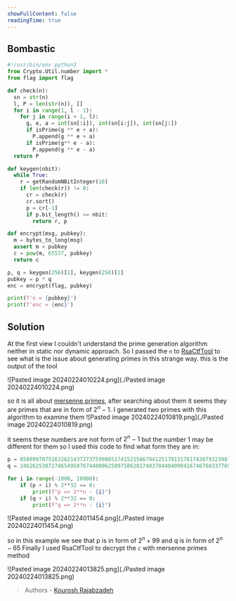 ```yaml
---
showFullContent: false
readingTime: true
---
```


## Bombastic

```python
#!/usr/bin/env python3
from Crypto.Util.number import *
from flag import flag

def check(n):
  sn = str(n)
  l, P = len(str(n)), []
  for i in range(1, l - 1):
    for j in range(i + 1, l):
      g, e, a = int(sn[:i]), int(sn[i:j]), int(sn[j:])
      if isPrime(g ** e + a):
        P.append(g ** e + a)
      if isPrime(g** e - a):
        P.append(g ** e - a)
  return P

def keygen(nbit):
  while True:
    r = getRandomNBitInteger(18)
    if len(check(r)) != 0:
      cr = check(r)
      cr.sort()
      p = cr[-1]
      if p.bit_length() >= nbit:
        return r, p

def encrypt(msg, pubkey):
  m = bytes_to_long(msg)
  assert m < pubkey
  c = pow(m, 65537, pubkey)
  return c

p, q = keygen(256)[1], keygen(256)[1]
pubkey = p * q
enc = encrypt(flag, pubkey)

print(f'n = {pubkey}')
print(f'enc = {enc}')

```

## Solution
At the first view I couldn't understand the prime generation algorithm neither in static nor dynamic approach. So I passed the `n` to [RsaCtfTool](https://github.com/RsaCtfTool/RsaCtfTool) to see what is the issue about generating primes in this strange way. this is the output of the tool

![Pasted image 20240224010224.png](./Pasted image 20240224010224.png)

so it is all about [mersenne primes](https://en.wikipedia.org/wiki/Mersenne_prime), after searching about them it seems they are primes that are in form of $2^{n} - 1$. I generated two primes with this algorithm to examine them
![Pasted image 20240224010819.png](./Pasted image 20240224010819.png)

it seems these numbers are not form of $2^{n} - 1$ but the number 1 may be different for them so I used this code to find what form they are in:

```python
p = 858099707516326214372737599885174152158679412517913176174307932398192897924707006515319955082681819372162038923935107254640248499964580476571753536389382243
q = 2462625387274654950767440006258975862817483704404090416746768337765357610718575663213391640930307227550414249394111

for i in range(-1000, 10000):
	if (p + i) % 2**32 == 0:
		print(f"p => 2**n - {i}")
	if (q + i) % 2**32 == 0:
		print(f"q => 2**n - {i}")
```

![Pasted image 20240224011454.png](./Pasted image 20240224011454.png)

so in this example we see that p is in form of $2^{n} + 99$ and q is in form of $2^{n} - 65$
Finally I used RsaCtfTool to decrypt the `c` with mersenne primes method

![Pasted image 20240224013825.png](./Pasted image 20240224013825.png)

> Authors - [Kourosh Rajabzadeh](https://github.com/KooroshRZ)